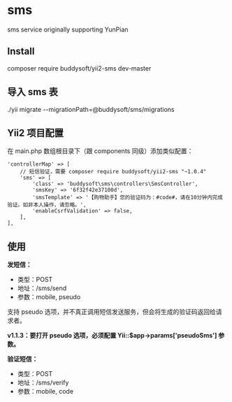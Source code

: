 # sms
sms service originally supporting YunPian

## Install
composer require buddysoft/yii2-sms dev-master

## 导入 sms 表

./yii migrate --migrationPath=@buddysoft/sms/migrations

## Yii2 项目配置

在 main.php 数组根目录下（跟 components 同级）添加类似配置：

```
'controllerMap' => [
    // 短信验证，需要 composer require buddysoft/yii2-sms "~1.0.4"
    'sms' => [
        'class' => 'buddysoft\sms\controllers\SmsController',
        'smsKey' => '6f32f42e37100d',
        'smsTemplate' => '【购物助手】您的验证码为：#code#，请在10分钟内完成验证。如非本人操作，请忽略。',
        'enableCsrfValidation' => false,
    ],
],
```

## 使用

**发短信：**

- 类型：POST
- 地址：/sms/send
- 参数：mobile, pseudo

支持 pseudo 选项，并不真正调用短信发送服务，但会将生成的验证码返回给请求者。

**v1.1.3：要打开 pseudo 选项，必须配置 Yii::$app->params['pseudoSms'] 参数。**

**验证短信：**

- 类型：POST
- 地址：/sms/verify
- 参数：mobile, code




